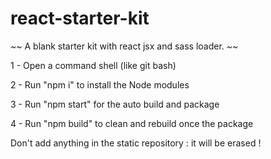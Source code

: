 # react-starter-kit
~~ A blank starter kit with react jsx and sass loader. ~~

1 - Open a command shell (like git bash)

2 - Run "npm i" to install the Node modules

3 - Run "npm start" for the auto build and package

4 - Run "npm build" to clean and rebuild once the package

Don't add anything in the static repository : it will be erased !


